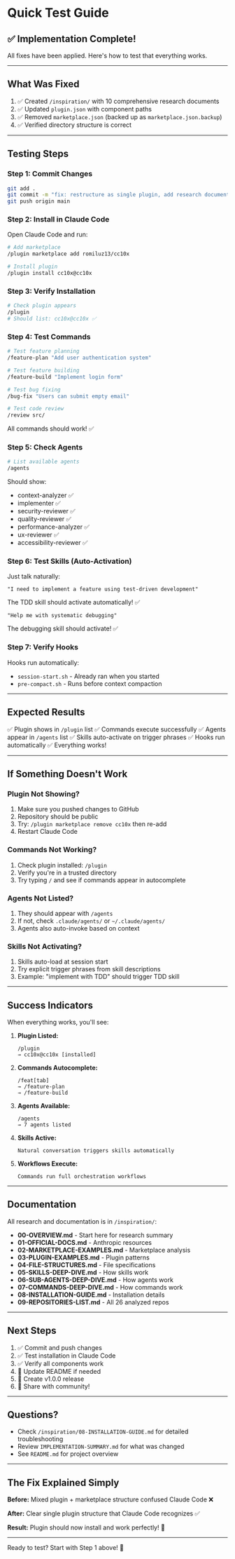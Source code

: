 # Quick Test Guide

## ✅ Implementation Complete!

All fixes have been applied. Here's how to test that everything works.

---

## What Was Fixed

1. ✅ Created `/inspiration/` with 10 comprehensive research documents
2. ✅ Updated `plugin.json` with component paths
3. ✅ Removed `marketplace.json` (backed up as `marketplace.json.backup`)
4. ✅ Verified directory structure is correct

---

## Testing Steps

### Step 1: Commit Changes

```bash
git add .
git commit -m "fix: restructure as single plugin, add research documentation"
git push origin main
```

### Step 2: Install in Claude Code

Open Claude Code and run:

```bash
# Add marketplace
/plugin marketplace add romiluz13/cc10x

# Install plugin
/plugin install cc10x@cc10x
```

### Step 3: Verify Installation

```bash
# Check plugin appears
/plugin
# Should list: cc10x@cc10x ✅
```

### Step 4: Test Commands

```bash
# Test feature planning
/feature-plan "Add user authentication system"

# Test feature building  
/feature-build "Implement login form"

# Test bug fixing
/bug-fix "Users can submit empty email"

# Test code review
/review src/
```

All commands should work! ✅

### Step 5: Check Agents

```bash
# List available agents
/agents
```

Should show:
- context-analyzer ✅
- implementer ✅
- security-reviewer ✅
- quality-reviewer ✅
- performance-analyzer ✅
- ux-reviewer ✅
- accessibility-reviewer ✅

### Step 6: Test Skills (Auto-Activation)

Just talk naturally:

```
"I need to implement a feature using test-driven development"
```

The TDD skill should activate automatically! ✅

```
"Help me with systematic debugging"
```

The debugging skill should activate! ✅

### Step 7: Verify Hooks

Hooks run automatically:
- `session-start.sh` - Already ran when you started
- `pre-compact.sh` - Runs before context compaction

---

## Expected Results

✅ Plugin shows in `/plugin` list
✅ Commands execute successfully
✅ Agents appear in `/agents` list
✅ Skills auto-activate on trigger phrases
✅ Hooks run automatically
✅ Everything works!

---

## If Something Doesn't Work

### Plugin Not Showing?

1. Make sure you pushed changes to GitHub
2. Repository should be public
3. Try: `/plugin marketplace remove cc10x` then re-add
4. Restart Claude Code

### Commands Not Working?

1. Check plugin installed: `/plugin`
2. Verify you're in a trusted directory
3. Try typing `/` and see if commands appear in autocomplete

### Agents Not Listed?

1. They should appear with `/agents`
2. If not, check `.claude/agents/` or `~/.claude/agents/`
3. Agents also auto-invoke based on context

### Skills Not Activating?

1. Skills auto-load at session start
2. Try explicit trigger phrases from skill descriptions
3. Example: "implement with TDD" should trigger TDD skill

---

## Success Indicators

When everything works, you'll see:

1. **Plugin Listed:**
   ```
   /plugin
   → cc10x@cc10x [installed]
   ```

2. **Commands Autocomplete:**
   ```
   /feat[tab]
   → /feature-plan
   → /feature-build
   ```

3. **Agents Available:**
   ```
   /agents
   → 7 agents listed
   ```

4. **Skills Active:**
   ```
   Natural conversation triggers skills automatically
   ```

5. **Workflows Execute:**
   ```
   Commands run full orchestration workflows
   ```

---

## Documentation

All research and documentation is in `/inspiration/`:

- **00-OVERVIEW.md** - Start here for research summary
- **01-OFFICIAL-DOCS.md** - Anthropic resources
- **02-MARKETPLACE-EXAMPLES.md** - Marketplace analysis
- **03-PLUGIN-EXAMPLES.md** - Plugin patterns
- **04-FILE-STRUCTURES.md** - File specifications
- **05-SKILLS-DEEP-DIVE.md** - How skills work
- **06-SUB-AGENTS-DEEP-DIVE.md** - How agents work
- **07-COMMANDS-DEEP-DIVE.md** - How commands work
- **08-INSTALLATION-GUIDE.md** - Installation details
- **09-REPOSITORIES-LIST.md** - All 26 analyzed repos

---

## Next Steps

1. ✅ Commit and push changes
2. ✅ Test installation in Claude Code
3. ✅ Verify all components work
4. 📝 Update README if needed
5. 🎉 Create v1.0.0 release
6. 📢 Share with community!

---

## Questions?

- Check `/inspiration/08-INSTALLATION-GUIDE.md` for detailed troubleshooting
- Review `IMPLEMENTATION-SUMMARY.md` for what was changed
- See `README.md` for project overview

---

## The Fix Explained Simply

**Before:** Mixed plugin + marketplace structure confused Claude Code ❌

**After:** Clear single plugin structure that Claude Code recognizes ✅

**Result:** Plugin should now install and work perfectly! 🎉

---

Ready to test? Start with Step 1 above! 🚀


